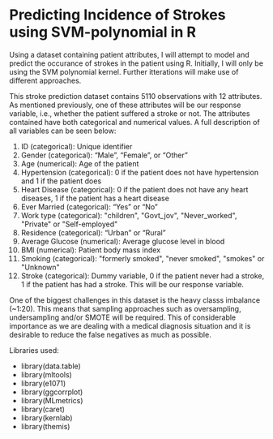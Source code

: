 # Predicting Incidence of Strokes using SVM-polynomial in R

Using a dataset containing patient attributes, I will attempt to model and predict the occurance of strokes in the patient using R. Initially, I will only be using the SVM polynomial kernel. Further itterations will make use of different approaches.  

This stroke prediction dataset contains 5110 observations with 12 attributes. As mentioned previously, one of these attributes will be our response variable, i.e., whether the patient suffered a stroke or not. The attributes contained have both categorical and numerical values. A full description of all variables can be seen below:
1.	ID (categorical): Unique identifier
2.	Gender (categorical): “Male”, “Female”, or “Other”
3.	Age (numerical): Age of the patient
4.	Hypertension (categorical): 0 if the patient does not have hypertension and 1 if the patient does
5.	Heart Disease (categorical): 0 if the patient does not have any heart diseases, 1 if the patient has a heart disease
6.	Ever Married (categorical): “Yes” or “No” 
7.	Work type (categorical): "children", "Govt_jov", "Never_worked", "Private" or "Self-employed"
8.	Residence (categorical): “Urban” or “Rural”
9.	Average Glucose (numerical): Average glucose level in blood
10.	BMI (numerical): Patient body mass index
11.	Smoking (categorical): "formerly smoked", "never smoked", "smokes" or "Unknown"
12.	Stroke (categorical): Dummy variable, 0 if the patient never had a stroke, 1 if the patient has had a stroke. This will be our response variable.

One of the biggest challenges in this dataset is the heavy classs imbalance (~1:20). This means that sampling approaches such as oversampling, undersampling and/or SMOTE will be required. This of considerable importance as we are dealing with a medical diagnosis situation and it is desirable to reduce the false negatives as much as possible.

Libraries used:

- library(data.table)
- library(mltools)
- library(e1071)
- library(ggcorrplot)
- library(MLmetrics)
- library(caret)
- library(kernlab)
- library(themis)
